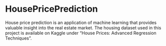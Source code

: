 # HousePricePrediction
House price prediction is an application of machine learning that provides valuable insight into the real estate market.  The housing dataset used in this project is available on Kaggle under “House Prices: Advanced Regression Techniques”.
